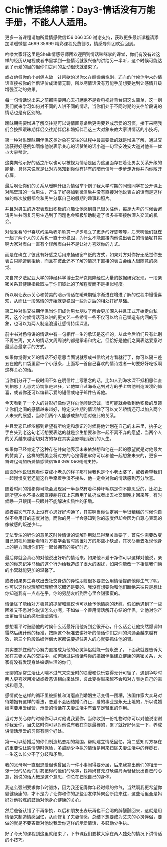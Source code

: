 # Chic情话绵绵掌：Day3-情话没有万能手册，不能人人适用。

更多一首课程请加所爱情感微信156 066 050 谢谢支持，获取更多最新课程请添加清暖微信 4699 35999 精彩课程免费领取，情感导师团欢迎回到。

哈喽大家好这里是Sheik情感导师团欢迎回到情话咪咪掌的课堂，你们有没有过这样的经历从电视或者书里学到一些情话就很兴奋的讲给另一半听，这个时候可能达到了示爱的目的但你们之间的互动很快就结束了。

或者他将你的小剂俩点破一针间歇的说你又在照搬偶像剧，还有的时候你学来的情话直接被你的伴侣评价成矫情无聊，所以啊情话没有万能手册想要达到让感情升级增强互动的效果。

每一句情话说出来之前都需要用心去打磨绝不是看电视背背台词这么简单，这一刻我们就来学习如何对不同的人讲不同的情话，当你们处于不同时期的交往阶段说的情话也是有区别的。

暧昧期需要增进了解交往期可以诗情画意婚后更需要养成示爱的习惯，接下来啊我们会按照暧昧期伴侣交往期伴侣和婚姻伴侣这三大对象来教大家讲情话的小技巧。

第一种对象暧昧期伴侣这类对象在交往的过程中最需要做的就是增进了解，通过交流获得好感例如啊像他说表示关心的话赞美的话小道一句早安晚安大道对他某一优点大家赞赏。

这类向他示好的话之所以也可以被视为情话是因为这里面存在着让男女关系升级的能量，具体来说就是让对方感知到你似有非有的暗示信号一步步走近你并向你敞开心扉。

最后啊让你们的关系从暧昧升级为情侣举个例子我大学时期的同班同学在公开课上对隔壁班的一位男生，产生了好感加到微信后并没有直接对他说表白的话而是这样做的每次放假都会和男生分享自己的假期的趣事和照片。

并且对男生的近况表现出积极的兴趣让他感到自己很关注他，每逢大考的时候会邀请男生共同复习男生遇到了问题也会积极帮助制造了很多亲密接触深入交流的机会。

对他爱看的书喜欢的运动表示欣赏一步步建立了更多的好感等等，后来啊他们就在一起了两个人的关系也一直十分稳固，为什么不能直接向他说出表白的情话呢其实啊大家对表白一直有个误解表白并不是让对方喜欢你的方式。

而是在确立了彼此有好感之后用来捅破窗户纸的方式，如果对方对你好无感觉你去表白只能遭到拒绝，而且在彼此还不了解的情况下直接的表白会给人很随意的感觉。

来自宾夕法尼亚大学的神经科学博士艾萨克佩隆经过大量的数据研究发现，一段亲密关系其健康指数取决于你们彼此的了解程度而不是相似程度。

所以啊让表示关心和赞美的暗示情话在暧昧期循序渐进在增进了解的过程中慢慢喜欢，从而让一段感情的开始就更稳固一些为之后的相处打好基础。

第二种对象交往期伴侣当你们成为男女朋友了解会更加深入并且正式开始走向私密，这个时候情话可以讲的更文艺一些矫情一些不仅可以给自己塑造有内涵的形象，也可以为两人制造浪漫让感情持续深温。

前中书对杨将讲的情话中有一句相伴一生的承诺是这样的，从此今后咱们只有此别不再生离，文人的情话文周周说的都是承诺和约定，但恰好是他们之间表达爱意时最适合最拿手的方式。

如果你觉得文艺的情话不好意思当面说就写成书信给对方看就行了，你可以隔三差五在他的口袋里留一个小纸条，上面写一首自己喜欢的情诗或者一句要好好吃饭啊这样关心的话。

当你们分开了一段时间不如在明信片上写思念的话，比如人到海水深不抵相思伴直到相思了无意为防惆怅是轻狂，让他飘洋过海寄送到对方的手上给他制造浪漫的惊喜，或者你还可以编辑示爱的短信或电子邮件告诉他。

今天看到了一个人的背影好像你这样向他倾诉忠诚，很可能就会收到他积极的反馈让你们之间的感情越来越好，稳定交往期的情话除了可以文艺矫情还可以加入两个人未来的展望，当你们两个人能够成熟的面对彼此的关系。

并且爱恋已经浓郁到希望有所约定和承诺的时候将他计划在自己的未来里，执子之手白头到老这句老话想要表达的就是余生想要和你一起不离不弃的愿望，当两个人的关系越来越密切对方的存在其实会影响到我们的人生。

如果你已经肯定了这种存在并向他表示未来依然想和他在一起的愿望就是对他最大的赞美了，这样的赞美会将对方的心拴得更牢你可以和他一起想象未来的，更多一首课程请加所爱情感微信156 066 050谢谢支持。

画面对他说很想看你变成小老头的样子那时候我也是个小老太婆了，或者希望我们一起慢慢变老还能这样手牵着手漫不接头，他一定会对你的情话感到万分欣喜。

随着时间的推移你可能会发现另一半竟然有着种种坏毛病是你不能忍受的，比如上厕所望冲水不换衣服直接躺在床上东西用了乱扔或者出去社交很晚才回来等，有时候睁一只眼闭一只眼并不能解决实质性的矛盾。

或者每次气在头上没有心思好好沟通了，其实啊当你认定另一半很糟糕的时候你自然不会用好的态度对他，而你的另一半会感知到你的态度但却会因为自尊心表现的像敏感的叛逆少年。

无法专注的听你的意见这时候情话的调解作用就显得至关重要了，首先你需要改变自己的视角重新看待对方要学会暂时搁置对方的那些小缺点，其次尽量去发现他身上的魅力回想你们在一起曾拥有的美好时光。

最后你就会真心的对他说出好听的情话来，如果他不爱干净你可以这样对他说，亲爱的你忘记冲马桶的这个行为给我造成了很大的困扰，如果你能改一下相信我们俩的小窝就能更加的温馨了。

或者如果男生喜欢出去社交身边的异性朋友很多要怎么用情话提醒他你生气了呢，你可以这样说理解归理解但吃醋还是要的，我没有想要你和他们断绝来往只是想让你知道我有一点点在乎，你的男朋友听到后心里会甜蜜蜜的。

情话除了能给对方善意的提醒和建议也可以给予他情感的抚慰，假如他遇到了一些困难又不愿对你说该怎么办呢，不如做一个善用情话解开心结的伴侣，让他对你产生更加信任的感觉重塑感情。

想想看平时鼓励他的时候什么话最好用他听到会很开心，什么话会让他突然爆调如雷然后统计他的标准，按照这个标准去讲好听的情话你们之间的沟通会越来越有效，第三个阶段婚姻伴侣大家都说要抓住男人的心就要抓住他的胃。

其实要抓住他的心努力直接成为他的心灵伴侣就能一劳永逸了，下面我就要告诉大家在夫妻关系的交往中，如何通过讲情话与你的婚姻伴侣建立健康的亲密关系，大家有没有发现身处婚姻生活的你们。

无聊的家常生活让人喘不过气来恋爱时的浪漫和快乐变得无计可循了，遇到争吵时两人更喜欢用冷战或者恶语相向来处理，彼此变得越来越不会和对方表达自己的需求和意见。

感情就在这样的循环里被撕扯和消磨直到婚姻生活变得一团糟，法国作家大众马对待婚姻有这样的看法，恋爱不会因结婚而终止，爱的事业是永无止境的，所以说婚姻需要用爱经营，示爱的情话在夫妻生活中有着举足轻重的作用。

当对方关心你的时候你可以对他说我爱你，当你收到一份礼物时你可以对他说谢谢你我爱你，当失忆时你可以对他说有我在你是最棒的，累了就好好休息一下，养成讲情话示爱的习惯有两个好处。

第一可以给婚后的你们制造热恋期的氛围，帮助建立情感回忆，第二感知对方存在的重要性让感情随时保险，多鼓励少争执的情话是用来扫除夫妻生活中的绊脚石，一生这么长少不了分歧和矛盾。

我的父母啊一直很恩爱但也曾因为一件小事闹得要分居，后来我拿出他们的相册一张一张的给他们讲我记得的他们的故事，我妈妈首先打破僵局向爸爸说出自己的心意，她说的话大概是这个意思，你总在扫他自己的身体。

我这么强制要求你节时锻炼，因为我还记得你年轻时候的帅气，当然啊我更希望你健健康康的，才不是为了让你和你的那些朋友停掉聚会断绝来往，这些话里全是妈妈对他锻炼的鼓励对他身心健康的关心。

然后爸爸认错了不再争执，以后和朋友出去玩再也不会喝的醉醺醺回来，这就是用情话来制造情感回忆，从而修复了夫妻情感，总结下想要成为丈夫的心灵伴侣，要做的就是不要吝啬对他说我爱你这样的示爱情话，多鼓励少争执。

好了今天的课程到这里就结束了，下节课我们要教大家在两人独处的情况下讲情话的小技巧。